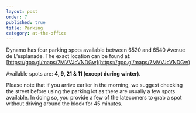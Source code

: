 ```yaml
---
layout: post
order: 7
published: true
title: Parking
category: at-the-office
---
```

Dynamo has four parking spots available between 6520 and 6540 Avenue de L’esplanade. The exact location can be found at: [https://goo.gl/maps/7MVVJcVNDGw](https://goo.gl/maps/7MVVJcVNDGw)

<!-- more -->

Available spots are: **4, 9, 21 & 11 (except during winter)**.

Please note that if you arrive earlier in the morning, we suggest checking the street before using the parking lot as there are usually a few spots available. In doing so, you provide a few of the latecomers to grab a spot without driving around the block for 45 minutes.
